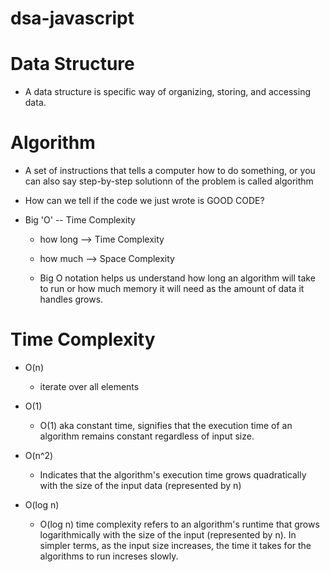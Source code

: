 # dsa-javascript

# Data Structure
- A data structure is specific way of organizing, storing, and accessing data.

# Algorithm
- A set of instructions that tells a computer how to do something, or you can 
also say step-by-step solutionn of the problem is called algorithm



* How can we tell if the code we just wrote is GOOD CODE?

 - Big 'O'  -- Time Complexity 

    - how long --> Time Complexity
    - how much --> Space Complexity
    
    - Big O notation helps us understand how long an algorithm will take to run 
    or how much memory it will need as the amount of data it handles grows.

# Time Complexity
- O(n)
    - iterate over all elements

- O(1)
    - O(1) aka constant time, signifies that the execution time of an algorithm remains
  constant regardless of input size.

- O(n^2)
    - Indicates that the algorithm's execution time grows quadratically with the size 
      of the input data (represented by n)

- O(log n)
    - O(log n) time complexity refers to an algorithm's runtime that grows logarithmically
    with the size of the input (represented by n). In simpler terms, as the input size increases, the time it takes for the algorithms to run increses slowly.



